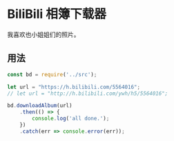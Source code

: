 # BiliBili 相簿下载器

我喜欢也小姐姐们的照片。

## 用法

```javascript
const bd = require('../src');

let url = "https://h.bilibili.com/5564016";
// let url = "http://h.bilibili.com/ywh/h5/5564016";

bd.downloadAlbum(url)
    .then(() => {
        console.log('all done.');
    })
    .catch(err => console.error(err));
```